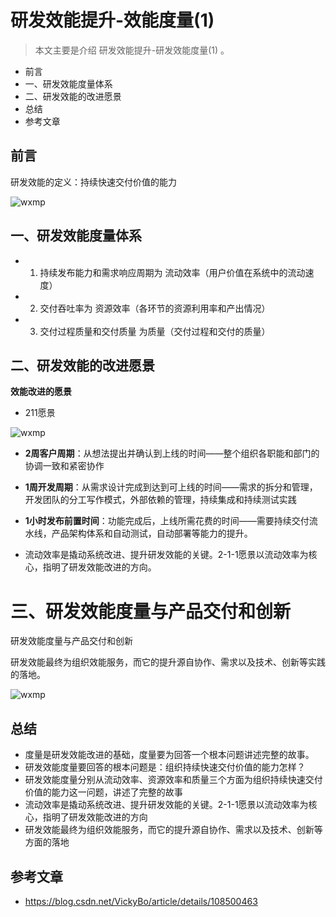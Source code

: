 # 研发效能提升-效能度量(1)

> 本文主要是介绍 研发效能提升-研发效能度量(1) 。

- 前言
- 一、研发效能度量体系
- 二、研发效能的改进愿景
- 总结
- 参考文章

## 前言

研发效能的定义：持续快速交付价值的能力

![wxmp](https://www.yijiyong.com/assets/img/projprod/rdeffciencypromote/measurement-1.png)

## 一、研发效能度量体系

- 1. 持续发布能力和需求响应周期为 流动效率（用户价值在系统中的流动速度）
- 2. 交付吞吐率为 资源效率（各环节的资源利用率和产出情况）
- 3. 交付过程质量和交付质量 为质量（交付过程和交付的质量）

## 二、研发效能的改进愿景

**效能改进的愿景**

- 211愿景

![wxmp](https://www.yijiyong.com/assets/img/projprod/rdeffciencypromote/measurement-2.png)

- **2周客户周期**：从想法提出并确认到上线的时间——整个组织各职能和部门的协调一致和紧密协作

- **1周开发周期**：从需求设计完成到达到可上线的时间——需求的拆分和管理，开发团队的分工写作模式，外部依赖的管理，持续集成和持续测试实践

- **1小时发布前置时间**：功能完成后，上线所需花费的时间——需要持续交付流水线，产品架构体系和自动测试，自动部署等能力的提升。

- 流动效率是撬动系统改进、提升研发效能的关键。2-1-1愿景以流动效率为核心，指明了研发效能改进的方向。

# 三、研发效能度量与产品交付和创新

研发效能度量与产品交付和创新

研发效能最终为组织效能服务，而它的提升源自协作、需求以及技术、创新等实践的落地。

![wxmp](https://www.yijiyong.com/assets/img/projprod/rdeffciencypromote/measurement-3.png)

## 总结

- 度量是研发效能改进的基础，度量要为回答一个根本问题讲述完整的故事。
- 研发效能度量要回答的根本问题是：组织持续快速交付价值的能力怎样？
- 研发效能度量分别从流动效率、资源效率和质量三个方面为组织持续快速交付价值的能力这一问题，讲述了完整的故事
- 流动效率是撬动系统改进、提升研发效能的关键。2-1-1愿景以流动效率为核心，指明了研发效能改进的方向
- 研发效能最终为组织效能服务，而它的提升源自协作、需求以及技术、创新等方面的落地

## 参考文章

- https://blog.csdn.net/VickyBo/article/details/108500463
